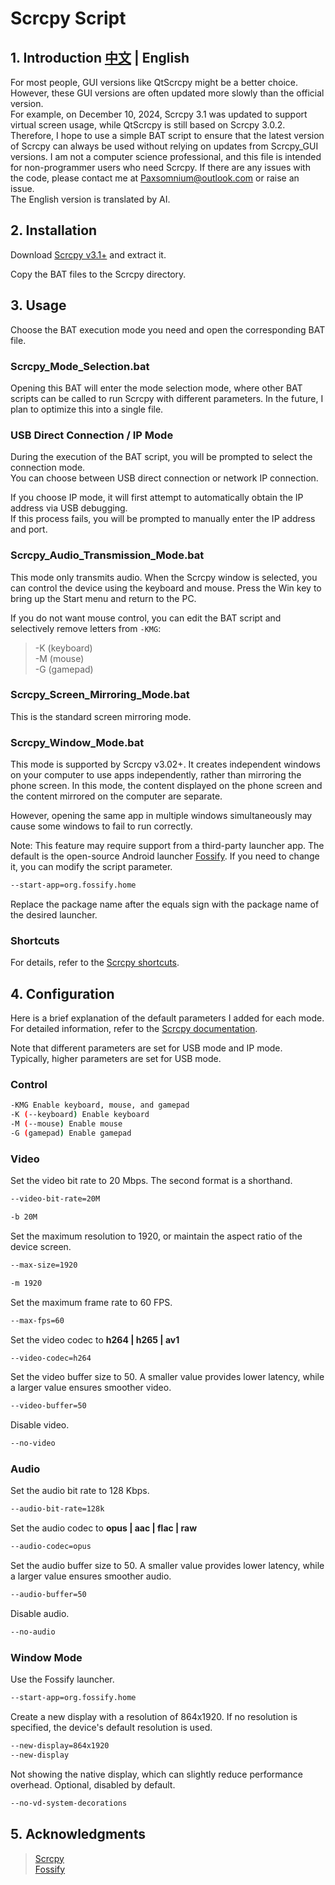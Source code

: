# Scrcpy Script
## 1. Introduction [中文](README.md) | English
For most people, GUI versions like QtScrcpy might be a better choice.\
However, these GUI versions are often updated more slowly than the official version.\
For example, on December 10, 2024, Scrcpy 3.1 was updated to support virtual screen usage, while QtScrcpy is still based on Scrcpy 3.0.2.
Therefore, I hope to use a simple BAT script to ensure that the latest version of Scrcpy can always be used without relying on updates from Scrcpy_GUI versions.
I am not a computer science professional, and this file is intended for non-programmer users who need Scrcpy. If there are any issues with the code, please contact me at Paxsomnium@outlook.com or raise an issue.\
The English version is translated by AI.

## 2. Installation
Download [Scrcpy v3.1+](https://github.com/Genymobile/scrcpy) and extract it.

Copy the BAT files to the Scrcpy directory.

## 3. Usage

Choose the BAT execution mode you need and open the corresponding BAT file.

### Scrcpy_Mode_Selection.bat
Opening this BAT will enter the mode selection mode, where other BAT scripts can be called to run Scrcpy with different parameters. In the future, I plan to optimize this into a single file.

### USB Direct Connection / IP Mode
During the execution of the BAT script, you will be prompted to select the connection mode. \
You can choose between USB direct connection or network IP connection.

If you choose IP mode, it will first attempt to automatically obtain the IP address via USB debugging. \
If this process fails, you will be prompted to manually enter the IP address and port.

### Scrcpy_Audio_Transmission_Mode.bat
This mode only transmits audio. When the Scrcpy window is selected, you can control the device using the keyboard and mouse. Press the Win key to bring up the Start menu and return to the PC.

If you do not want mouse control, you can edit the BAT script and selectively remove letters from `-KMG`:
>-K (keyboard) \
>-M (mouse) \
>-G (gamepad)

### Scrcpy_Screen_Mirroring_Mode.bat
This is the standard screen mirroring mode.

### Scrcpy_Window_Mode.bat
This mode is supported by Scrcpy v3.02+. It creates independent windows on your computer to use apps independently, rather than mirroring the phone screen. In this mode, the content displayed on the phone screen and the content mirrored on the computer are separate.

However, opening the same app in multiple windows simultaneously may cause some windows to fail to run correctly.

Note: This feature may require support from a third-party launcher app. The default is the open-source Android launcher [Fossify](https://github.com/FossifyOrg/Launcher). If you need to change it, you can modify the script parameter.
```bash
--start-app=org.fossify.home
```
Replace the package name after the equals sign with the package name of the desired launcher.

### Shortcuts
For details, refer to the [Scrcpy shortcuts](https://github.com/Genymobile/scrcpy/blob/master/doc/shortcuts.md).

## 4. Configuration

Here is a brief explanation of the default parameters I added for each mode. \
For detailed information, refer to the [Scrcpy documentation](https://github.com/Genymobile/scrcpy/tree/master/doc).

Note that different parameters are set for USB mode and IP mode. \
Typically, higher parameters are set for USB mode.

### Control
```bash
-KMG Enable keyboard, mouse, and gamepad
-K (--keyboard) Enable keyboard
-M (--mouse) Enable mouse
-G (gamepad) Enable gamepad
```

### Video
Set the video bit rate to 20 Mbps. The second format is a shorthand.
```bash
--video-bit-rate=20M
```
```bash
-b 20M
```
Set the maximum resolution to 1920, or maintain the aspect ratio of the device screen.
```bash
--max-size=1920
```
```bash
-m 1920
```
Set the maximum frame rate to 60 FPS.
```bash
--max-fps=60
```
Set the video codec to **h264 | h265 | av1**
```bash
--video-codec=h264
```
Set the video buffer size to 50. A smaller value provides lower latency, while a larger value ensures smoother video.
```bash
--video-buffer=50
```
Disable video.
```bash
--no-video
```

### Audio
Set the audio bit rate to 128 Kbps.
```bash
--audio-bit-rate=128k
```
Set the audio codec to **opus | aac | flac | raw**
```bash
--audio-codec=opus
```
Set the audio buffer size to 50. A smaller value provides lower latency, while a larger value ensures smoother audio.
```bash
--audio-buffer=50
```
Disable audio.
```bash
--no-audio
```

### Window Mode

Use the Fossify launcher.
```bash
--start-app=org.fossify.home
```
Create a new display with a resolution of 864x1920. If no resolution is specified, the device's default resolution is used.
```bash
--new-display=864x1920
--new-display
```
Not showing the native display, which can slightly reduce performance overhead. Optional, disabled by default.
```bash
--no-vd-system-decorations
```

## 5. Acknowledgments
>[Scrcpy](https://github.com/Genymobile/scrcpy) \
>[Fossify](https://github.com/FossifyOrg/Launcher)
